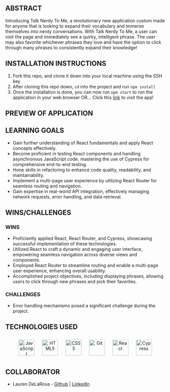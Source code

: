 ## ABSTRACT
Introducing Talk Nerdy To Me, a revolutionary new application custom made for anyone that is looking to expand their vocabulary and immerse themselves into nerdy conversations. With Talk Nerdy To Me, a user can visit the page and immediately see a quirky, intelligent phrase. The user may also favorite whichever phrases they love and have the option to click through many phrases to consistently expand their knowledge!

## INSTALLATION INSTRUCTIONS
1. Fork this repo, and clone it down into your local machine using the SSH key
2. After cloning this repo down, `cd` into the project and run `npm install`
3. Once the installation is done, you can now run `npm start` to run the application in your web browser
OR...
Click this [link](talk-nerdy-to-me-8u1q.vercel.app
) to visit the app!
## PREVIEW OF APPLICATION


## LEARNING GOALS
- Gain further understanding of React fundamentals and apply React concepts effectively.
- Become proficient in testing React components and handling asynchronous JavaScript code, mastering the use of Cypress for comprehensive end-to-end testing.
- Hone skills in refactoring to enhance code quality, readability, and maintainability.
- Implement a multi-page user experience by utilizing React Router for seamless routing and navigation.
- Gain expertise in real-world API integration, effectively managing network requests, error handling, and data retrieval.

## WINS/CHALLENGES 
### WINS
- Proficiently applied React, React Router, and Cypress, showcasing successful implementation of these technologies.
- Utilized React to craft a dynamic and engaging user interface, empowering seamless navigation across diverse views and components.
- Employed React Router to streamline routing and enable a multi-page user experience, enhancing overall usability.
- Accomplished project objectives, including displaying phrases, allowing users to click through new phrases and pick their favorites.

### CHALLENGES
- Error handling mechanisms posed a significant challenge during the project.

## TECHNOLOGIES USED 
<div align="center">  
<a href="https://www.javascript.com/" target="_blank"><img style="margin: 10px" src="https://profilinator.rishav.dev/skills-assets/javascript-original.svg" alt="JavaScript" height="50" /></a>  
<a href="https://en.wikipedia.org/wiki/HTML5" target="_blank"><img style="margin: 10px" src="https://profilinator.rishav.dev/skills-assets/html5-original-wordmark.svg" alt="HTML5" height="50" /></a>  
<a href="https://www.w3schools.com/css/" target="_blank"><img style="margin: 10px" src="https://profilinator.rishav.dev/skills-assets/css3-original-wordmark.svg" alt="CSS3" height="50" /></a>    
<a href="https://github.com/" target="_blank"><img style="margin: 10px" src="https://profilinator.rishav.dev/skills-assets/git-scm-icon.svg" alt="Git" height="50" /></a>  
<a href="https://react.dev/" target="_blank"><img style="margin: 10px" src="https://profilinator.rishav.dev/skills-assets/react-original-wordmark.svg" alt="React" height="50" /></a>  
<a href="https://docs.cypress.io/guides/overview/why-cypress" target="_blank"><img style="margin: 10px" src="https://encrypted-tbn0.gstatic.com/images?q=tbn:ANd9GcQoXfntUBC8eXPGA7V8dQp74I5Xofeze3tnRua5hKQkd0ofyH0cy5mJm3_Y-zPhHO2ty9k&usqp=CAU" alt="Cypress" height="50" /></a>  
</div>

</td><td valign="top" width="33%">

## COLLABORATOR
- Lauren DeLaRosa - [Github](https://github.com/LDeLaRosa13) | [LinkedIn](https://www.linkedin.com/in/lauren-delarosa-3a5a4b260/)
